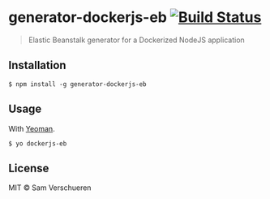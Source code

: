 # generator-dockerjs-eb [![Build Status](https://travis-ci.org/SamVerschueren/generator-dockerjs-eb.svg?branch=master)](https://travis-ci.org/SamVerschueren/generator-dockerjs-eb)

> Elastic Beanstalk generator for a Dockerized NodeJS application


## Installation

```
$ npm install -g generator-dockerjs-eb
```


## Usage

With [Yeoman](http://yeoman.io/).

```
$ yo dockerjs-eb
```


## License

MIT © Sam Verschueren
